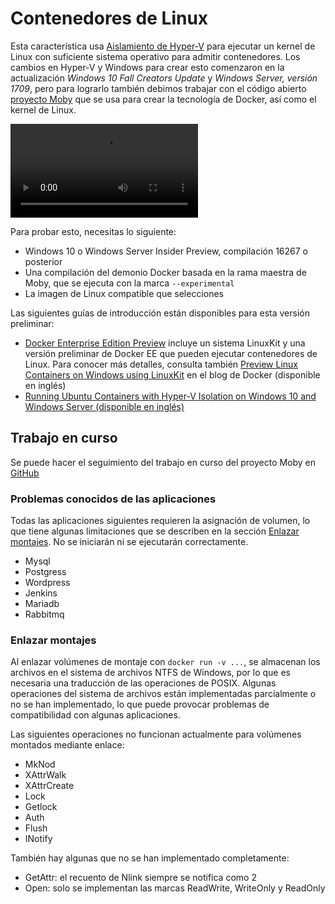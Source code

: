 # <a name="linux-containers"></a>Contenedores de Linux

Esta característica usa [Aislamiento de Hyper-V](../manage-containers/hyperv-container.md) para ejecutar un kernel de Linux con suficiente sistema operativo para admitir contenedores. Los cambios en Hyper-V y Windows para crear esto comenzaron en la actualización _Windows 10 Fall Creators Update_ y _Windows Server, versión 1709_, pero para lograrlo también debimos trabajar con el código abierto [proyecto Moby](https://www.github.com/moby/moby) que se usa para crear la tecnología de Docker, así como el kernel de Linux. 

![Vídeo de versión preliminar de contenedores de Linux](https://sec.ch9.ms/ch9/1e5a/08ff93f2-987e-4f8d-8036-2570dcac1e5a/LinuxContainer.mp4)

Para probar esto, necesitas lo siguiente:

- Windows 10 o Windows Server Insider Preview, compilación 16267 o posterior
- Una compilación del demonio Docker basada en la rama maestra de Moby, que se ejecuta con la marca `--experimental`
- La imagen de Linux compatible que selecciones

Las siguientes guías de introducción están disponibles para esta versión preliminar:

- [Docker Enterprise Edition Preview](https://blog.docker.com/2017/09/docker-windows-server-1709/) incluye un sistema LinuxKit y una versión preliminar de Docker EE que pueden ejecutar contenedores de Linux. Para conocer más detalles, consulta también [Preview Linux Containers on Windows using LinuxKit](https://go.microsoft.com/fwlink/?linkid=857061) en el blog de Docker (disponible en inglés)
- [Running Ubuntu Containers with Hyper-V Isolation on Windows 10 and Windows Server (disponible en inglés)](https://go.microsoft.com/fwlink/?linkid=857067)


## <a name="work-in-progress"></a>Trabajo en curso

Se puede hacer el seguimiento del trabajo en curso del proyecto Moby en [GitHub](https://github.com/moby/moby/issues/33850)


### <a name="known-app-issues"></a>Problemas conocidos de las aplicaciones

Todas las aplicaciones siguientes requieren la asignación de volumen, lo que tiene algunas limitaciones que se describen en la sección [Enlazar montajes](#Bind-mounts). No se iniciarán ni se ejecutarán correctamente.

- Mysql
- Postgress
- Wordpress
- Jenkins
- Mariadb
- Rabbitmq


### <a name="bind-mounts"></a>Enlazar montajes

Al enlazar volúmenes de montaje con `docker run -v ...`, se almacenan los archivos en el sistema de archivos NTFS de Windows, por lo que es necesaria una traducción de las operaciones de POSIX. Algunas operaciones del sistema de archivos están implementadas parcialmente o no se han implementado, lo que puede provocar problemas de compatibilidad con algunas aplicaciones.

Las siguientes operaciones no funcionan actualmente para volúmenes montados mediante enlace:

- MkNod
- XAttrWalk
- XAttrCreate
- Lock
- Getlock
- Auth
- Flush
- INotify

También hay algunas que no se han implementado completamente:

- GetAttr: el recuento de Nlink siempre se notifica como 2
- Open: solo se implementan las marcas ReadWrite, WriteOnly y ReadOnly